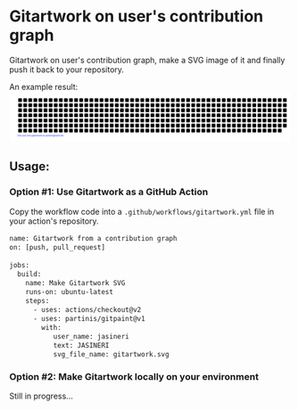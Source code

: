 # Gitartwork on user's contribution graph

Gitartwork on user's contribution graph, make a SVG image of it and finally push it back to your repository.

An example result:
[![jasineri/gitartwork](gitartwork.svg)](https://github.com/jasineri/gitartwork)

## Usage:

### Option #1: Use Gitartwork as a GitHub Action
Copy the workflow code into a `.github/workflows/gitartwork.yml` file in your action's repository.

    name: Gitartwork from a contribution graph
    on: [push, pull_request]
    
    jobs:
      build:
        name: Make Gitartwork SVG
        runs-on: ubuntu-latest
        steps:
          - uses: actions/checkout@v2
          - uses: partinis/gitpaint@v1
            with:
               user_name: jasineri
               text: JASINERI
               svg_file_name: gitartwork.svg

### Option #2: Make Gitartwork locally on your environment
Still in progress...